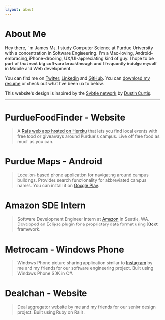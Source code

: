 ```yaml
---
layout: about
---
```


About Me
========

Hey there, I'm James Ma. I study Computer Science at Purdue University with a concentration in Software Engineering. I'm a Mac-loving, Android-embracing, iPhone-drooling, UX/UI-appreciating kind of guy. I hope to be part of that next big software breakthrough and I frequently indulge myself in Mobile and Web development.

You can find me on [Twitter][], [Linkedin][] and [GitHub][]. You can [download my resume][] or check out what I've been up to below.

This website's design is inspired by the [Svbtle network](http://svbtle.com/) by [Dustin Curtis](http://dcurt.is/).

---

PurdueFoodFinder - Website
==========================
> A [Rails web app hosted on Heroku][] that lets you find local events with free food or giveaways around Purdue's campus. Live off free food as much as you can.

Purdue Maps - Android
=====================
> Location-based phone application for navigating around campus buildings. Provides search functionality for abbreviated campus names. You can install it on [Google Play][].

Amazon SDE Intern
=================
> Software Development Engineer Intern at [Amazon][] in Seattle, WA. Developed an Eclipse plugin for a proprietary data format using [Xtext][] framework.

Metrocam - Windows Phone
========================
> Windows Phone picture sharing application similar to [Instagram][] by me and my friends for our software engineering project. Built using Windows Phone SDK in C#.

Dealchan - Website
==================
> Deal aggregator website by me and my friends for our senior design project. Built using Ruby on Rails.



[Twitter]:          http://twitter.com/jamesmajunyan "Follow"
[Linkedin]:         http://www.linkedin.com/in/junyanma "Connect"
[GitHub]:           http://github.com/jamesma "Collaborate"
[Instagram]:        http://instagr.am/ "Instagram"
[Google Play]:      http://play.google.com/store/apps/details?id=com.jamesma.purdue.maps "Google Play"
[Amazon]:           http://amazon.com/ "Amazon"
[Xtext]:            http://www.eclipse.org/Xtext/ "Xtext"

[Svbtle network]:   http://svbtle.com/ "Svbtle network"
[Dustin Curtis]:    http://dcurt.is/ "Dustin Curtis"

[download my resume]:	http://jamesma.info/resume/jamesma_resume.pdf "Resume"

[Rails web app hosted on Heroku]: http://purduefoodfinder.herokuapp.com/ "PurdueFoodFinder"